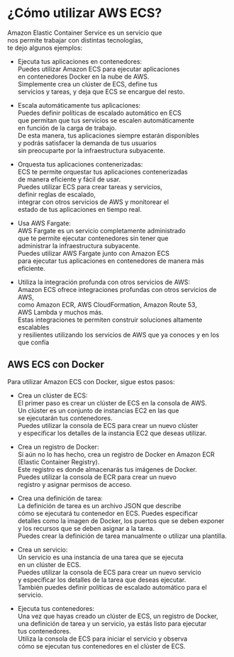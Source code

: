 # ¿Cómo utilizar AWS ECS?

Amazon Elastic Container Service es un servicio que \
nos permite trabajar con distintas tecnologías, \
te dejo algunos ejemplos:

* Ejecuta tus aplicaciones en contenedores: \
Puedes utilizar Amazon ECS para ejecutar aplicaciones \
en contenedores Docker en la nube de AWS. \
Simplemente crea un clúster de ECS, define tus \
servicios y tareas, y deja que ECS se encargue del resto.

* Escala automáticamente tus aplicaciones: \
Puedes definir políticas de escalado automático en ECS \
que permitan que tus servicios se escalen automáticamente \
en función de la carga de trabajo. \
De esta manera, tus aplicaciones siempre estarán disponibles \
y podrás satisfacer la demanda de tus usuarios \
sin preocuparte por la infraestructura subyacente.

* Orquesta tus aplicaciones contenerizadas: \
ECS te permite orquestar tus aplicaciones contenerizadas \
de manera eficiente y fácil de usar. \
Puedes utilizar ECS para crear tareas y servicios, \
definir reglas de escalado, \
integrar con otros servicios de AWS y monitorear el \
estado de tus aplicaciones en tiempo real.

* Usa AWS Fargate: \
AWS Fargate es un servicio completamente administrado \
que te permite ejecutar contenedores sin tener que \
administrar la infraestructura subyacente. \
Puedes utilizar AWS Fargate junto con Amazon ECS \
para ejecutar tus aplicaciones en contenedores de manera más eficiente.

* Utiliza la integración profunda con otros servicios de AWS: \
Amazon ECS ofrece integraciones profundas con otros servicios de AWS, \
como Amazon ECR, AWS CloudFormation, Amazon Route 53, \
AWS Lambda y muchos más. \
Estas integraciones te permiten construir soluciones altamente escalables \
y resilientes utilizando los servicios de AWS que ya conoces y en los que confía

## AWS ECS con Docker

Para utilizar Amazon ECS con Docker, sigue estos pasos:

* Crea un clúster de ECS: \
El primer paso es crear un clúster de ECS en la consola de AWS. \
Un clúster es un conjunto de instancias EC2 en las que \
se ejecutarán tus contenedores. \
Puedes utilizar la consola de ECS para crear un nuevo clúster \
y especificar los detalles de la instancia EC2 que deseas utilizar.

* Crea un registro de Docker: \
Si aún no lo has hecho, crea un registro de Docker en Amazon ECR \
(Elastic Container Registry). \
Este registro es donde almacenarás tus imágenes de Docker. \
Puedes utilizar la consola de ECR para crear un nuevo \
registro y asignar permisos de acceso.

* Crea una definición de tarea: \
La definición de tarea es un archivo JSON que describe \
cómo se ejecutará tu contenedor en ECS. Puedes especificar \
detalles como la imagen de Docker, los puertos que se deben exponer \
y los recursos que se deben asignar a la tarea. \
Puedes crear la definición de tarea manualmente o utilizar una plantilla.

* Crea un servicio: \
Un servicio es una instancia de una tarea que se ejecuta \
en un clúster de ECS. \
Puedes utilizar la consola de ECS para crear un nuevo servicio \
y especificar los detalles de la tarea que deseas ejecutar. \
También puedes definir políticas de escalado automático para el servicio.

* Ejecuta tus contenedores: \
Una vez que hayas creado un clúster de ECS, un registro de Docker, \
una definición de tarea y un servicio, ya estás listo para ejecutar \
tus contenedores. \
Utiliza la consola de ECS para iniciar el servicio y observa \
cómo se ejecutan tus contenedores en el clúster de ECS.
